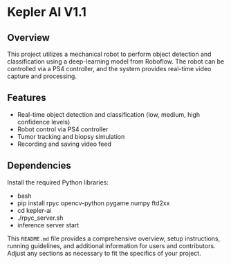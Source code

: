 # Kepler AI V1.1

## Overview

This project utilizes a mechanical robot to perform object detection and classification using a deep-learning model from Roboflow. The robot can be controlled via a PS4 controller, and the system provides real-time video capture and processing.

## Features

- Real-time object detection and classification (low, medium, high confidence levels)
- Robot control via PS4 controller
- Tumor tracking and biopsy simulation
- Recording and saving video feed


## Dependencies

Install the required Python libraries:
- bash
- pip install rpyc opencv-python pygame numpy ftd2xx
- cd kepler-ai
- ./rpyc_server.sh
- inference server start


This `README.md` file provides a comprehensive overview, setup instructions, running guidelines, and additional information for users and contributors. Adjust any sections as necessary to fit the specifics of your project.

